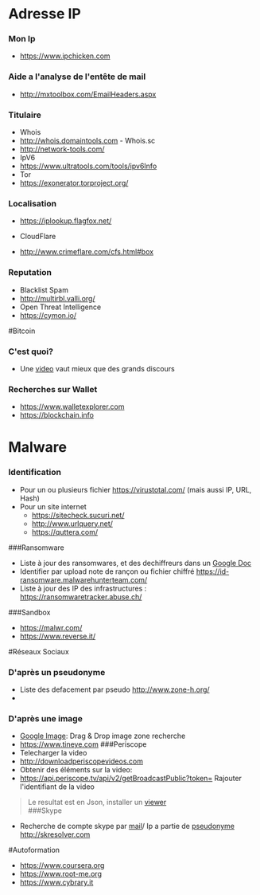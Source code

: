 # Adresse IP
### Mon Ip
 * https://www.ipchicken.com

### Aide a l'analyse de l'entête de mail
 * http://mxtoolbox.com/EmailHeaders.aspx

### Titulaire
* Whois
 * http://whois.domaintools.com - Whois.sc
 * http://network-tools.com/ 
* IpV6
 * https://www.ultratools.com/tools/ipv6Info
* Tor
 * https://exonerator.torproject.org/

### Localisation
 * https://iplookup.flagfox.net/

* CloudFlare
 * http://www.crimeflare.com/cfs.html#box

### Reputation
* Blacklist Spam
 * http://multirbl.valli.org/
* Open Threat Intelligence
 * https://cymon.io/
  
#Bitcoin
### C'est quoi?
* Une [video](https://numaparis.ubicast.tv/videos/20-06-2013-140755/) vaut mieux que des grands discours

### Recherches sur Wallet
* https://www.walletexplorer.com
* https://blockchain.info  

# Malware
### Identification
* Pour un ou plusieurs fichier https://virustotal.com/ (mais aussi IP, URL, Hash)
* Pour un site internet
	* https://sitecheck.sucuri.net/
	* http://www.urlquery.net/
	* https://quttera.com/  

###Ransomware

* Liste à jour des ransomwares, et des dechiffreurs dans un [Google Doc](https://docs.google.com/spreadsheets/d/1TWS238xacAto-fLKh1n5uTsdijWdCEsGIM0Y0Hvmc5g/pubhtml#)
* Identifier par upload note de rançon ou fichier chiffré https://id-ransomware.malwarehunterteam.com/
* Liste à jour des IP des infrastructures : https://ransomwaretracker.abuse.ch/

###Sandbox
* https://malwr.com/
* https://www.reverse.it/

#Réseaux Sociaux
### D'après un pseudonyme
* Liste des defacement par pseudo http://www.zone-h.org/
* 
### D'après une image
* [Google Image](https://images.google.com): Drag & Drop image zone recherche
* https://www.tineye.com
###Periscope
* Telecharger la video 
 * http://downloadperiscopevideos.com
* Obtenir des éléments sur la video:
 * https://api.periscope.tv/api/v2/getBroadcastPublic?token= Rajouter l'identifiant de la video  
 >Le resultat est en Json, installer un [viewer](https://addons.mozilla.org/fr/firefox/addon/jsonview/?src=search)  
 ###Skype
 * Recherche de compte skype par [mail](http://skresolver.com/email-to-skype.php)/ Ip a partie de [pseudonyme](http://skresolver.com/ip-to-skype.php) http://skresolver.com
  
#Autoformation
* https://www.coursera.org
* https://www.root-me.org
* https://www.cybrary.it
